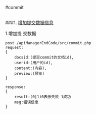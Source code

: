 #commit

##
###1. [增加提交数据信息](#addcommit)


1.<a name='addcommit'>增加提	交数据</a>

	post /apiManagerEndCode/src/commit.php
	request:
	{
		docsid:(提交commit的文档id),
		userid:(用户的id),
		content:(内容),
		preview:(预览)
	}
	
	response:
	{
		result:(0|1)0表示失败 1成功
		msg:错误信息
	}


